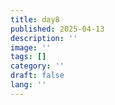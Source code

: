 ```yaml
---
title: day8
published: 2025-04-13
description: ''
image: ''
tags: []
category: ''
draft: false 
lang: ''
---
```

